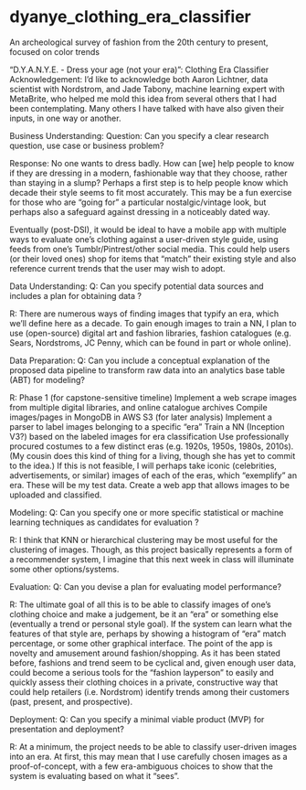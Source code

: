 # dyanye_clothing_era_classifier
An archeological survey of fashion from the 20th century to present, focused on color trends

“D.Y.A.N.Y.E. - Dress your age (not your era)”: Clothing Era Classifier
Acknowledgement:
I’d like to acknowledge both Aaron Lichtner, data scientist with Nordstrom, and Jade Tabony, machine learning expert with MetaBrite, who helped me mold this idea from several others that I had been contemplating. Many others I have talked with have also given their inputs, in one way or another.


Business Understanding:
Question: Can you specify a clear research question, use case or business problem?

Response:
No one wants to dress badly. How can [we] help people to know if they are dressing in a modern, fashionable way that they choose, rather than staying in a slump? Perhaps a first step is to help people know which decade their style seems to fit most accurately. This may be a fun exercise for those who are “going for” a particular nostalgic/vintage look, but perhaps also a safeguard against dressing in a noticeably dated way.

Eventually (post-DSI), it would be ideal to have a mobile app with multiple ways to evaluate one’s clothing against a user-driven style guide, using feeds from one’s Tumblr/Pintrest/other social media. This could help users (or their loved ones) shop for items that “match” their existing style and also reference current trends that the user may wish to adopt.


Data Understanding:
Q: Can you specify potential data sources and includes a plan for obtaining data ?

R:
There are numerous ways of finding images that typify an era, which we’ll define here as a decade. To gain enough images to train a NN, I plan to use (open-source) digital art and fashion libraries, fashion catalogues (e.g. Sears, Nordstroms, JC Penny, which can be found in part or whole online).


Data Preparation:
Q: Can you include a conceptual explanation of the proposed data pipeline to transform raw data into an analytics base table (ABT) for modeling?

R: Phase 1 (for capstone-sensitive timeline)
Implement a web scrape images from multiple digital libraries, and online catalogue archives 
Compile images/pages in MongoDB in AWS S3 (for later analysis)
Implement a parser to label images belonging to a specific “era” 
Train a NN (Inception V3?) based on the labeled images for era classification
Use professionally procured costumes to a few distinct eras (e.g. 1920s, 1950s, 1980s, 2010s). (My cousin does this kind of thing for a living, though she has yet to commit to the idea.) If this is not feasible, I will perhaps take iconic (celebrities, advertisements, or similar) images of each of the eras, which “exemplify” an era. These will be my test data.
Create a web app that allows images to be uploaded and classified.


Modeling:
Q: Can you specify one or more specific statistical or machine learning techniques as candidates for evaluation ?

R: I think that KNN or hierarchical clustering may be most useful for the clustering of images. Though, as this project basically represents a form of a recommender system, I imagine that this next week in class will illuminate some other options/systems.


Evaluation:
Q: Can you devise a plan for evaluating model performance?

R: The ultimate goal of all this is to be able to classify images of one’s clothing choice and make a judgement, be it an “era” or something else (eventually a trend or personal style goal). If the system can learn what the features of that style are, perhaps by showing a histogram of “era” match percentage, or some other graphical interface. The point of the app is novelty and amusement around fashion/shopping. As it has been stated before, fashions and trend seem to be cyclical and, given enough user data, could become a serious tools for the “fashion layperson” to easily and quickly assess their clothing choices in a private, constructive way that could help retailers (i.e. Nordstrom) identify trends among their customers (past, present, and prospective).


Deployment:
Q: Can you specify a minimal viable product (MVP) for presentation and deployment?

R: At a minimum, the project needs to be able to classify user-driven images into an era. At first, this may mean that I use carefully chosen images as a proof-of-concept, with a few era-ambiguous choices to show that the system is evaluating based on what it “sees”.

